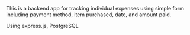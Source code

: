 This is a backend app for tracking individual expenses using simple form including payment method, item purchased, date, and amount paid. 

Using express.js, PostgreSQL